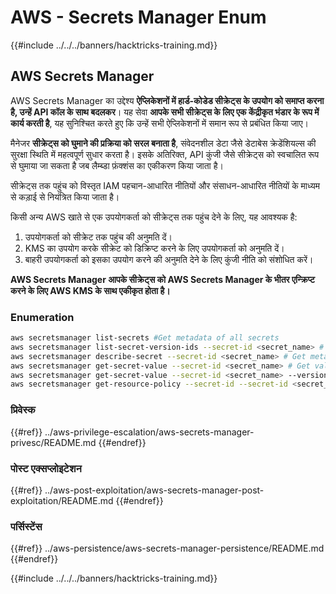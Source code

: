 # AWS - Secrets Manager Enum

{{#include ../../../banners/hacktricks-training.md}}

## AWS Secrets Manager

AWS Secrets Manager का उद्देश्य **ऐप्लिकेशनों में हार्ड-कोडेड सीक्रेट्स के उपयोग को समाप्त करना है, उन्हें API कॉल के साथ बदलकर**। यह सेवा **आपके सभी सीक्रेट्स के लिए एक केंद्रीकृत भंडार के रूप में कार्य करती है**, यह सुनिश्चित करते हुए कि उन्हें सभी ऐप्लिकेशनों में समान रूप से प्रबंधित किया जाए।

मैनेजर **सीक्रेट्स को घुमाने की प्रक्रिया को सरल बनाता है**, संवेदनशील डेटा जैसे डेटाबेस क्रेडेंशियल्स की सुरक्षा स्थिति में महत्वपूर्ण सुधार करता है। इसके अतिरिक्त, API कुंजी जैसे सीक्रेट्स को स्वचालित रूप से घुमाया जा सकता है जब लैम्ब्डा फ़ंक्शंस का एकीकरण किया जाता है।

सीक्रेट्स तक पहुंच को विस्तृत IAM पहचान-आधारित नीतियों और संसाधन-आधारित नीतियों के माध्यम से कड़ाई से नियंत्रित किया जाता है।

किसी अन्य AWS खाते से एक उपयोगकर्ता को सीक्रेट्स तक पहुंच देने के लिए, यह आवश्यक है:

1. उपयोगकर्ता को सीक्रेट तक पहुंच की अनुमति दें।
2. KMS का उपयोग करके सीक्रेट को डिक्रिप्ट करने के लिए उपयोगकर्ता को अनुमति दें।
3. बाहरी उपयोगकर्ता को इसका उपयोग करने की अनुमति देने के लिए कुंजी नीति को संशोधित करें।

**AWS Secrets Manager आपके सीक्रेट्स को AWS Secrets Manager के भीतर एन्क्रिप्ट करने के लिए AWS KMS के साथ एकीकृत होता है।**

### **Enumeration**
```bash
aws secretsmanager list-secrets #Get metadata of all secrets
aws secretsmanager list-secret-version-ids --secret-id <secret_name> # Get versions
aws secretsmanager describe-secret --secret-id <secret_name> # Get metadata
aws secretsmanager get-secret-value --secret-id <secret_name> # Get value
aws secretsmanager get-secret-value --secret-id <secret_name> --version-id <version-id> # Get value of a different version
aws secretsmanager get-resource-policy --secret-id --secret-id <secret_name>
```
### प्रिवेस्क

{{#ref}}
../aws-privilege-escalation/aws-secrets-manager-privesc/README.md
{{#endref}}

### पोस्ट एक्सप्लोइटेशन

{{#ref}}
../aws-post-exploitation/aws-secrets-manager-post-exploitation/README.md
{{#endref}}

### पर्सिस्टेंस

{{#ref}}
../aws-persistence/aws-secrets-manager-persistence/README.md
{{#endref}}

{{#include ../../../banners/hacktricks-training.md}}
